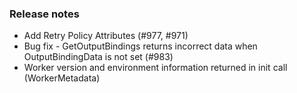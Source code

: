 ### Release notes
<!-- Please add your release notes in the following format:
- My change description (#PR/#issue)
-->

- Add Retry Policy Attributes (#977, #971)
- Bug fix - GetOutputBindings returns incorrect data when OutputBindingData is not set (#983)
- Worker version and environment information returned in init call (WorkerMetadata)
